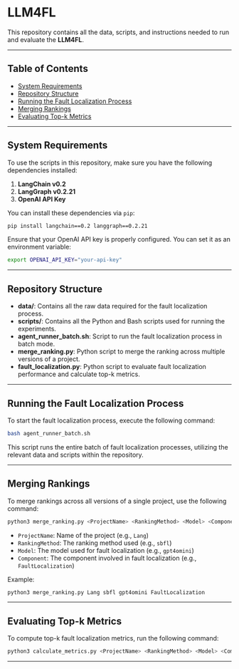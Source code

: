 # **LLM4FL**

This repository contains all the data, scripts, and instructions needed to run and evaluate the **LLM4FL**.

---

## **Table of Contents**

- [System Requirements](#system-requirements)
- [Repository Structure](#repository-structure)
- [Running the Fault Localization Process](#running-the-fault-localization-process)
- [Merging Rankings](#merging-rankings)
- [Evaluating Top-k Metrics](#evaluating-top-k-metrics)

---

## **System Requirements**

To use the scripts in this repository, make sure you have the following dependencies installed:

1. **LangChain v0.2**
2. **LangGraph v0.2.21**
3. **OpenAI API Key**

You can install these dependencies via `pip`:
```bash
pip install langchain==0.2 langgraph==0.2.21
```

Ensure that your OpenAI API key is properly configured. You can set it as an environment variable:
```bash
export OPENAI_API_KEY="your-api-key"
```

---

## **Repository Structure**

- **data/**: Contains all the raw data required for the fault localization process.
- **scripts/**: Contains all the Python and Bash scripts used for running the experiments.
- **agent_runner_batch.sh**: Script to run the fault localization process in batch mode.
- **merge_ranking.py**: Python script to merge the ranking across multiple versions of a project.
- **fault_localization.py**: Python script to evaluate fault localization performance and calculate top-k metrics.

---

## **Running the Fault Localization Process**

To start the fault localization process, execute the following command:

```bash
bash agent_runner_batch.sh
```

This script runs the entire batch of fault localization processes, utilizing the relevant data and scripts within the repository.

---

## **Merging Rankings**

To merge rankings across all versions of a single project, use the following command:

```bash
python3 merge_ranking.py <ProjectName> <RankingMethod> <Model> <Component>
```

- `ProjectName`: Name of the project (e.g., `Lang`)
- `RankingMethod`: The ranking method used (e.g., `sbfl`)
- `Model`: The model used for fault localization (e.g., `gpt4omini`)
- `Component`: The component involved in fault localization (e.g., `FaultLocalization`)

Example:
```bash
python3 merge_ranking.py Lang sbfl gpt4omini FaultLocalization
```

---

## **Evaluating Top-k Metrics**

To compute top-k fault localization metrics, run the following command:

```bash
python3 calculate_metrics.py <ProjectName> <RankingMethod> <Model> <Component>
```

---